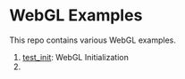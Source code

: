 # WebGL Examples
This repo contains various WebGL examples.

1. [test_init](https://github.com/songho/webgl/blob/master/test_init.html): WebGL Initialization
2. 
